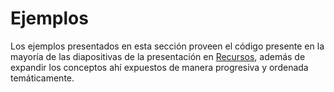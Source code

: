 # Ejemplos

Los ejemplos presentados en esta sección proveen el código presente en la mayoría de las diapositivas de la presentación en [Recursos](https://github.com/Python-Academy-Argentina/Fundamentals/tree/master/Clase%203/Recursos), además de expandir los conceptos ahí expuestos de manera progresiva y ordenada temáticamente.
